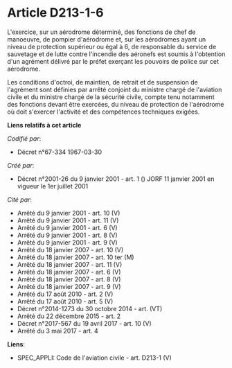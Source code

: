 # Article D213-1-6

L'exercice, sur un aérodrome déterminé, des fonctions de chef de manoeuvre, de pompier d'aérodrome et, sur les aérodromes
ayant un niveau de protection supérieur ou égal à 6, de responsable du service de sauvetage et de lutte contre l'incendie des
aéronefs est soumis à l'obtention d'un agrément délivré par le préfet exerçant les pouvoirs de police sur cet aérodrome.

Les conditions d'octroi, de maintien, de retrait et de suspension de l'agrément sont définies par arrêté conjoint du ministre
chargé de l'aviation civile et du ministre chargé de la sécurité civile, compte tenu notamment des fonctions devant être
exercées, du niveau de protection de l'aérodrome où doit s'exercer l'activité et des compétences techniques exigées.

**Liens relatifs à cet article**

_Codifié par_:

  - Décret n°67-334 1967-03-30

_Créé par_:

  - Décret n°2001-26 du 9 janvier 2001 - art. 1 () JORF 11 janvier 2001 en vigueur le 1er juillet 2001

_Cité par_:

  - Arrêté du 9 janvier 2001 - art. 10 (V)
  - Arrêté du 9 janvier 2001 - art. 11 (V)
  - Arrêté du 9 janvier 2001 - art. 6 (V)
  - Arrêté du 9 janvier 2001 - art. 8 (V)
  - Arrêté du 9 janvier 2001 - art. 9 (V)
  - Arrêté du 18 janvier 2007 - art. 10 (V)
  - Arrêté du 18 janvier 2007 - art. 10 ter (M)
  - Arrêté du 18 janvier 2007 - art. 11 (V)
  - Arrêté du 18 janvier 2007 - art. 6 (V)
  - Arrêté du 18 janvier 2007 - art. 8 (V)
  - Arrêté du 18 janvier 2007 - art. 9 (V)
  - Arrêté du 17 août 2010 - art. 2 (V)
  - Arrêté du 17 août 2010 - art. 5 (V)
  - Décret n°2014-1273 du 30 octobre 2014 - art. (VT)
  - Arrêté du 22 décembre 2015 - art. 2
  - Décret n°2017-567 du 19 avril 2017 - art. 10 (V)
  - Arrêté du 3 mai 2017 - art. 4

**Liens**:

  - SPEC_APPLI: Code de l'aviation civile - art. D213-1 (V)
